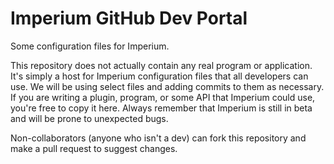 # Imperium GitHub Dev Portal
Some configuration files for Imperium.

This repository does not actually contain any real program or application. It's simply a host for Imperium configuration files that all developers can use. We will be using select files and adding commits to them as necessary.
If you are writing a plugin, program, or some API that Imperium could use, you're free to copy it here.
Always remember that Imperium is still in beta and will be prone to unexpected bugs.

Non-collaborators (anyone who isn't a dev) can fork this repository and make a pull request to suggest changes.
